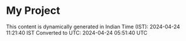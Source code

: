 # My Project

This content is dynamically generated in Indian Time (IST): 2024-04-24 11:21:40 IST
Converted to UTC: 2024-04-24 05:51:40 UTC
